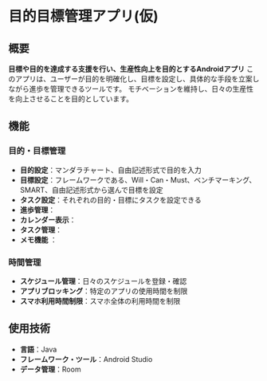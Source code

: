 # 目的目標管理アプリ(仮)
## 概要
**目標や目的を達成する支援を行い、生産性向上を目的とするAndroidアプリ**
このアプリは、ユーザーが目的を明確化し、目標を設定し、具体的な手段を立案しながら進歩を管理できるツールです。
モチベーションを維持し、日々の生産性を向上させることを目的としています。

## 機能
### 目的・目標管理
- **目的設定**：マンダラチャート、自由記述形式で目的を入力
- **目標設定**：フレームワークである、Will・Can・Must、ベンチマーキング、SMART、自由記述形式から選んで目標を設定
- **タスク設定**：それぞれの目的・目標にタスクを設定できる
- **進歩管理**：
 - **カレンダー表示**：
 - **タスク管理**：
 - **メモ機能** ：
### 時間管理
- **スケジュール管理**：日々のスケジュールを登録・確認
- **アプリブロッキング**：特定のアプリの使用時間を制限
- **スマホ利用時間制限**：スマホ全体の利用時間を制限


## 使用技術
- **言語**：Java
- **フレームワーク・ツール**：Android Studio
- **データ管理**：Room

